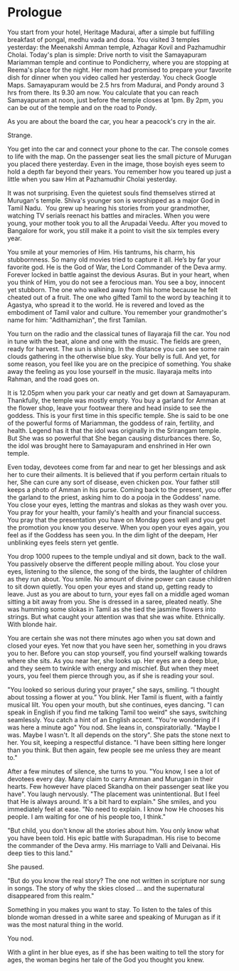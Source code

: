 # Prologue

You start from your hotel, Heritage Madurai, after a simple but fulfilling breakfast of pongal, medhu vada and dosa. You  visited 3 temples yesterday: the Meenakshi Amman temple, Azhagar Kovil and Pazhamudhir Cholai. Today's plan is simple: Drive north to visit the Samayapuram Mariamman temple and continue to Pondicherry, where you are stopping at Reema's place for the night. Her mom had promised to prepare your favorite dish for dinner when you video called her yesterday. You check Google Maps. Samayapuram would be 2.5 hrs from Madurai, and Pondy around 3 hrs from there. Its 9.30 am now. You calculate that you can reach Samayapuram at noon, just before the temple closes at 1pm. By 2pm, you can be out of the temple and on the road to Pondy.

As you are about the board the car, you hear a peacock's cry in the air. 

Strange. 

You get into the car and connect your phone to the car. The console comes to life with the map. On the passenger seat lies the small picture of Murugan you placed there yesterday. Even in the image, those boyish eyes seem to hold a depth far beyond their years. You remember how you teared up just a little when you saw Him at Pazhamudhir Cholai yesterday.

It was not surprising. Even the quietest souls find themselves stirred at Murugan's temple. Shiva's younger son is worshipped as a major God in Tamil Nadu.  You grew up hearing his stories from your grandmother, watching TV serials reenact his battles and miracles. When you were young, your mother took you to all the Arupadai Veedu. After you moved to Bangalore for work, you still make it a point to visit the six temples every year.

You smile at your memories of Him. His tantrums, his charm, his stubbornness. So many old movies tried to capture it all. He’s by far your favorite god. He is the God of War, the Lord Commander of the Deva army. Forever locked in battle against the devious Asuras. But in your heart, when you think of Him, you do not see a ferocious man. You see a boy, innocent yet stubborn. The one who walked away from his home because he felt cheated out of a fruit. The one who gifted Tamil to the word by teaching it to Agastya, who spread it to the world. He is revered and loved as the embodiment of Tamil valor and culture. You remember your grandmother's name for him: "Adithamizhan", the first Tamilan. 

You turn on the radio and the classical tunes of Ilayaraja fill the car. You nod in tune with the beat, alone and one with the music. The fields are green, ready for harvest. The sun is shining. In the distance you can see some rain clouds gathering in the otherwise blue sky. Your belly is full. And yet, for some reason, you feel like you are on the precipice of something. You shake away the feeling as you lose yourself in the music. Ilayaraja melts into Rahman, and the road goes on.

It is 12.05pm when you park your car neatly and get down at Samayapuram. Thankfully, the temple was mostly empty. You buy a garland for Amman at the flower shop, leave your footwear there and head inside to see the goddess. This is your first time in this specific temple. She is said to be one of the powerful forms of Mariamman, the goddess of rain, fertility, and health. Legend has it that the idol was originally in the Srirangam temple. But She was so powerful that She began causing disturbances there. So, the idol was brought here to Samayapuram and enshrined in Her own temple. 

Even today, devotees come from far and near to get her blessings and ask her to cure their ailments. It is believed that if you perform certain rituals to her, She can cure any sort of disease, even chicken pox. Your father still keeps a photo of Amman in his purse. Coming back to the present, you offer the garland to the priest, asking him to do a pooja in the Goddess' name. You close your eyes, letting the mantras and slokas as they wash over you.  You pray for your health, your family's health and your financial success. You pray that the presentation you have on Monday goes well and you get the promotion you know you deserve. When you open your eyes again, you feel as if the Goddess has seen you. In the dim light of the deepam, Her unblinking eyes feels stern yet gentle.

You drop 1000 rupees to the temple undiyal and sit down, back to the wall. You passively observe the different people milling about. You close your eyes, listening to the silence, the song of the birds, the laughter of children as they run about. You smile. No amount of divine power can cause children to sit down quietly. You open your eyes and stand up, getting ready to leave. Just as you are about to turn, your eyes fall on a middle aged woman sitting a bit away from you. She is dressed in a saree, pleated neatly. She was humming some slokas in Tamil as she tied the jasmine flowers into strings. But what caught your attention was that she was white. Ethnically. With blonde hair. 

You are certain she was not there minutes ago when you sat down and closed your eyes. Yet now that you have seen her, something in you draws you to her. Before you can stop yourself, you find yourself walking towards where she sits.  As you near her, she looks up. Her eyes are a deep blue, and they seem to twinkle with energy and mischief. But when they meet yours, you feel them pierce through you, as if she is reading your soul.

"You looked so serious during your prayer,” she says, smiling. “I thought about tossing a flower at you.” You blink. Her Tamil is fluent, with a faintly musical lilt. You open your mouth, but she continues, eyes dancing. "I can speak in English if you find me talking Tamil too weird" she says, switching seamlessly. You catch a hint of an English accent. "You're wondering if I was here a minute ago" You nod. She leans in, conspiratorially. "Maybe I was. Maybe I wasn't. It all depends on the story". She pats the stone next to her. You sit, keeping a respectful distance. "I have been sitting here longer than you think. But then again, few people see me unless they are meant to."

After a few minutes of silence, she turns to you. "You know, I see a lot of devotees every day. Many claim to carry Amman and Murugan in their hearts. Few however have placed Skandha on their passenger seat like you have".  You laugh nervously. "The placement was unintentional. But I feel that He is always around. It's a bit hard to explain." She smiles, and you immediately feel at ease. "No need to explain. I know how He chooses his people. I am waiting for one of his people too, I think."

"But child, you don't know all the stories about him. You only know what you have been told. His epic battle with Surapadman. His rise to become the commander of the Deva army. His marriage to Valli and Deivanai. His deep ties to this land."

She paused.

"But do you know the real story? The one not written in scripture nor sung in songs. The story of why the skies closed … and the supernatural disappeared from this realm." 

Something in you makes you want to stay. To listen to the tales of this blonde woman dressed in a white saree and speaking of Murugan as if it was the most natural thing in the world. 

You nod.

With a glint in her blue eyes, as if she has been waiting to tell the story for ages, the woman begins her tale of the God you thought you knew.

